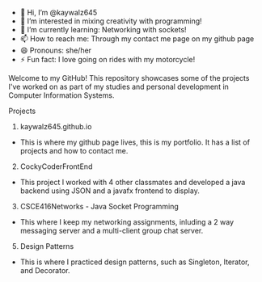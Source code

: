 - 👋 Hi, I’m @kaywalz645
- 👀 I’m interested in mixing creativity with programming!
- 🌱 I’m currently learning: Networking with sockets!
- 📫 How to reach me: Through my contact me page on my github page
- 😄 Pronouns: she/her
- ⚡ Fun fact: I love going on rides with my motorcycle!

  
Welcome to my GitHub! This repository showcases some of the projects I've worked on as part of my studies and personal development in Computer Information Systems.

Projects
1. kaywalz645.github.io
  - This is where my github page lives, this is my portfolio. It has a list of projects and how to contact me.

2. CockyCoderFrontEnd
  - This project I worked with 4 other classmates and developed a java backend using JSON and a javafx frontend to display.  

3. CSCE416Networks - Java Socket Programming
  - This where I keep my networking assignments, inluding a 2 way messaging server and a multi-client group chat server.
  
5. Design Patterns
  - This is where I practiced design patterns, such as Singleton, Iterator, and Decorator.
